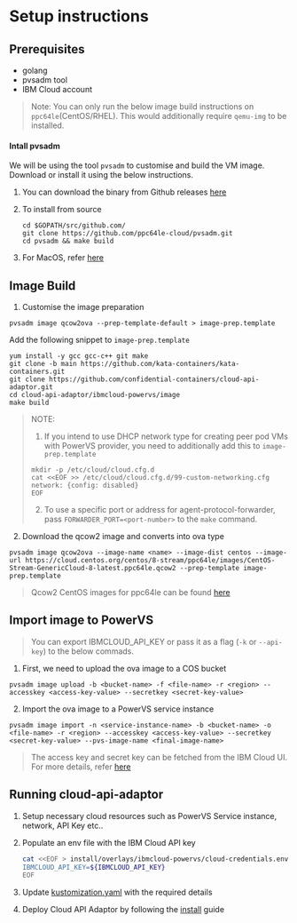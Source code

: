 # Setup instructions
## Prerequisites
- golang
- pvsadm tool
- IBM Cloud account

> Note: You can only run the below image build instructions on `ppc64le`(CentOS/RHEL). This would additionally require `qemu-img` to be installed.

#### Intall pvsadm

We will be using the tool `pvsadm` to customise and build the VM image. Download or install it using the below instructions.

1. You can download the binary from Github releases [here](https://github.com/ppc64le-cloud/pvsadm/releases)

2. To install from source
   ```
   cd $GOPATH/src/github.com/
   git clone https://github.com/ppc64le-cloud/pvsadm.git
   cd pvsadm && make build
   ```

3. For MacOS, refer [here](https://github.com/ppc64le-cloud/pvsadm#homebrew)

## Image Build

1. Customise the image preparation
```
pvsadm image qcow2ova --prep-template-default > image-prep.template
```

Add the following snippet to `image-prep.template`
```
yum install -y gcc gcc-c++ git make
git clone -b main https://github.com/kata-containers/kata-containers.git
git clone https://github.com/confidential-containers/cloud-api-adaptor.git
cd cloud-api-adaptor/ibmcloud-powervs/image
make build
```

> NOTE:
> 1. If you intend to use DHCP network type for creating peer pod VMs with
> PowerVS provider, you need to additionally add this to `image-prep.template`
> ```
> mkdir -p /etc/cloud/cloud.cfg.d
> cat <<EOF >> /etc/cloud/cloud.cfg.d/99-custom-networking.cfg
> network: {config: disabled}
> EOF
> ```
> 2. To use a specific port or address for agent-protocol-forwarder, pass `FORWARDER_PORT=<port-number>` to the `make` command.

2. Download the qcow2 image and converts into ova type
```
pvsadm image qcow2ova --image-name <name> --image-dist centos --image-url https://cloud.centos.org/centos/8-stream/ppc64le/images/CentOS-Stream-GenericCloud-8-latest.ppc64le.qcow2 --prep-template image-prep.template
```


> Qcow2 CentOS images for ppc64le can be found [here](https://cloud.centos.org/centos/8-stream/ppc64le/images/)

## Import image to PowerVS

> You can export IBMCLOUD_API_KEY or pass it as a flag (`-k` or `--api-key`) to the below commads.

1. First, we need to upload the ova image to a COS bucket
```
pvsadm image upload -b <bucket-name> -f <file-name> -r <region> --accesskey <access-key-value> --secretkey <secret-key-value>
```

2. Import the ova image to a PowerVS service instance
```
pvsadm image import -n <service-instance-name> -b <bucket-name> -o <file-name> -r <region> --accesskey <access-key-value> --secretkey <secret-key-value> --pvs-image-name <final-image-name>
```
> The access key and secret key can be fetched from the IBM Cloud UI. For more details, refer [here](https://cloud.ibm.com/docs/cloud-object-storage?topic=cloud-object-storage-service-credentials)

## Running cloud-api-adaptor

1. Setup necessary cloud resources such as PowerVS Service instance, network, API Key etc..

2. Populate an env file with the IBM Cloud API key

   ```bash
   cat <<EOF > install/overlays/ibmcloud-powervs/cloud-credentials.env
   IBMCLOUD_API_KEY=${IBMCLOUD_API_KEY}
   EOF
   ```

3. Update [kustomization.yaml](../install/overlays/ibmcloud-powervs/kustomization.yaml) with the required details

4. Deploy Cloud API Adaptor by following the [install](../install/README.md) guide
